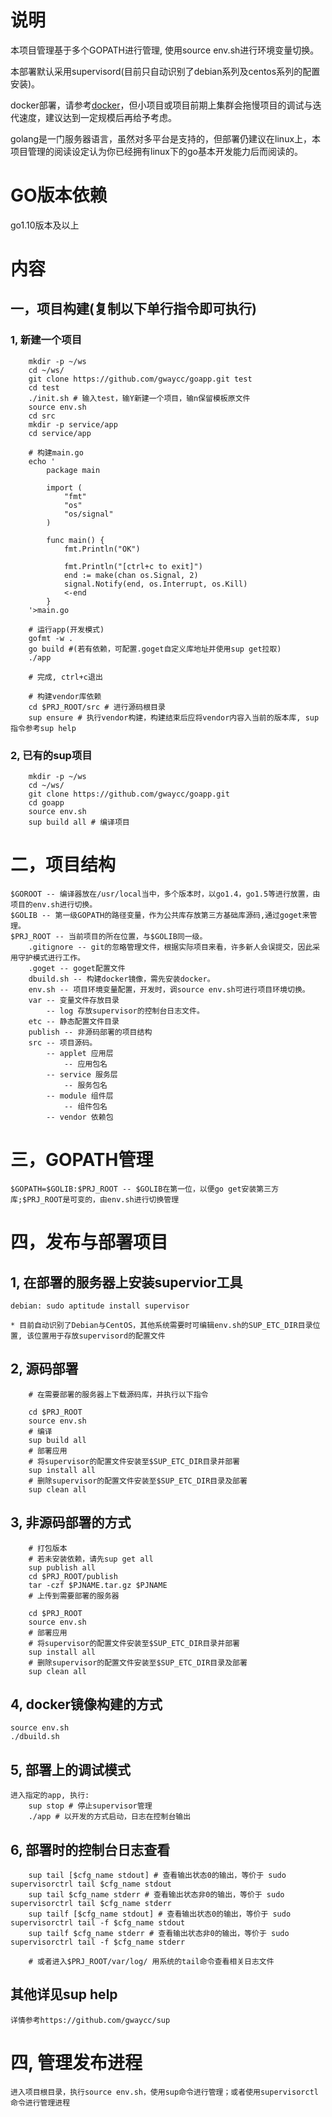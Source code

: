
# 说明

本项目管理基于多个GOPATH进行管理, 使用source env.sh进行环境变量切换。

本部署默认采用supervisord(目前只自动识别了debian系列及centos系列的配置安装)。

docker部署，请参考[docker](https://yeasy.gitbooks.io/docker_practice/content)，但小项目或项目前期上集群会拖慢项目的调试与迭代速度，建议达到一定规模后再给予考虑。

golang是一门服务器语言，虽然对多平台是支持的，但部署仍建议在linux上，本项目管理的阅读设定认为你已经拥有linux下的go基本开发能力后而阅读的。

# GO版本依赖
go1.10版本及以上

# 内容

## 一，项目构建(复制以下单行指令即可执行)

### 1, 新建一个项目
``` text
    mkdir -p ~/ws
    cd ~/ws/
    git clone https://github.com/gwaycc/goapp.git test
    cd test
    ./init.sh # 输入test，输Y新建一个项目，输n保留模板原文件
    source env.sh
    cd src
    mkdir -p service/app
    cd service/app

    # 构建main.go
    echo '
        package main
        
        import (
        	"fmt"
        	"os"
        	"os/signal"
        )
        
        func main() {
        	fmt.Println("OK")
        
        	fmt.Println("[ctrl+c to exit]")
        	end := make(chan os.Signal, 2)
        	signal.Notify(end, os.Interrupt, os.Kill)
        	<-end
        }
    '>main.go

    # 运行app(开发模式)
    gofmt -w .
    go build #(若有依赖，可配置.goget自定义库地址并使用sup get拉取)
    ./app

    # 完成, ctrl+c退出
    
    # 构建vendor库依赖
    cd $PRJ_ROOT/src # 进行源码根目录
    sup ensure # 执行vendor构建，构建结束后应将vendor内容入当前的版本库, sup指令参考sup help
```

### 2, 已有的sup项目
``` text
    mkdir -p ~/ws
    cd ~/ws/
    git clone https://github.com/gwaycc/goapp.git
    cd goapp
    source env.sh
    sup build all # 编译项目
```
    
# 二，项目结构
``` text
$GOROOT -- 编译器放在/usr/local当中，多个版本时，以go1.4，go1.5等进行放置，由项目的env.sh进行切换。
$GOLIB -- 第一级GOPATH的路径变量，作为公共库存放第三方基础库源码,通过goget来管理。
$PRJ_ROOT -- 当前项目的所在位置，与$GOLIB同一级。
    .gitignore -- git的忽略管理文件，根据实际项目来看，许多新人会误提交，因此采用守护模式进行工作。
    .goget -- goget配置文件
    dbuild.sh -- 构建docker镜像，需先安装docker。
    env.sh -- 项目环境变量配置，开发时，调source env.sh可进行项目环境切换。
    var -- 变量文件存放目录
        -- log 存放supervisor的控制台日志文件。
    etc -- 静态配置文件目录
    publish -- 非源码部署的项目结构
    src -- 项目源码。
        -- applet 应用层
            -- 应用包名
        -- service 服务层
            -- 服务包名
        -- module 组件层
            -- 组件包名
        -- vendor 依赖包
```

# 三，GOPATH管理
```text
$GOPATH=$GOLIB:$PRJ_ROOT -- $GOLIB在第一位，以便go get安装第三方库;$PRJ_ROOT是可变的，由env.sh进行切换管理
```

# 四，发布与部署项目
## 1, 在部署的服务器上安装supervior工具
``` text
debian: sudo aptitude install supervisor

* 目前自动识别了Debian与CentOS，其他系统需要时可编辑env.sh的SUP_ETC_DIR目录位置, 该位置用于存放supervisord的配置文件

```
## 2, 源码部署
```text
    # 在需要部署的服务器上下载源码库，并执行以下指令
    
    cd $PRJ_ROOT
    source env.sh
    # 编译
    sup build all
    # 部署应用
    # 将supervisor的配置文件安装至$SUP_ETC_DIR目录并部署
    sup install all
    # 删除supervisor的配置文件安装至$SUP_ETC_DIR目录及部署
    sup clean all
```

## 3, 非源码部署的方式
```text
    # 打包版本
    # 若未安装依赖，请先sup get all
    sup publish all
    cd $PRJ_ROOT/publish
    tar -czf $PJNAME.tar.gz $PJNAME
    # 上传到需要部署的服务器

    cd $PRJ_ROOT
    source env.sh
    # 部署应用
    # 将supervisor的配置文件安装至$SUP_ETC_DIR目录并部署
    sup install all
    # 删除supervisor的配置文件安装至$SUP_ETC_DIR目录及部署
    sup clean all
```

## 4, docker镜像构建的方式
```text
source env.sh
./dbuild.sh
```

## 5, 部署上的调试模式
```text
进入指定的app, 执行:
    sup stop # 停止supervisor管理
    ./app # 以开发的方式启动，日志在控制台输出
```

## 6, 部署时的控制台日志查看
```text
    sup tail [$cfg_name stdout] # 查看输出状态0的输出，等价于 sudo supervisorctrl tail $cfg_name stdout
    sup tail $cfg_name stderr # 查看输出状态非0的输出，等价于 sudo supervisorctrl tail $cfg_name stderr
    sup tailf [$cfg_name stdout] # 查看输出状态0的输出，等价于 sudo supervisorctrl tail -f $cfg_name stdout
    sup tailf $cfg_name stderr # 查看输出状态非0的输出，等价于 sudo supervisorctrl tail -f $cfg_name stderr

    # 或者进入$PRJ_ROOT/var/log/ 用系统的tail命令查看相关日志文件
```


## 其他详见sup help
```text
详情参考https://github.com/gwaycc/sup
```

# 四, 管理发布进程
```text
进入项目根目录，执行source env.sh，使用sup命令进行管理；或者使用supervisorctl命令进行管理进程
```

